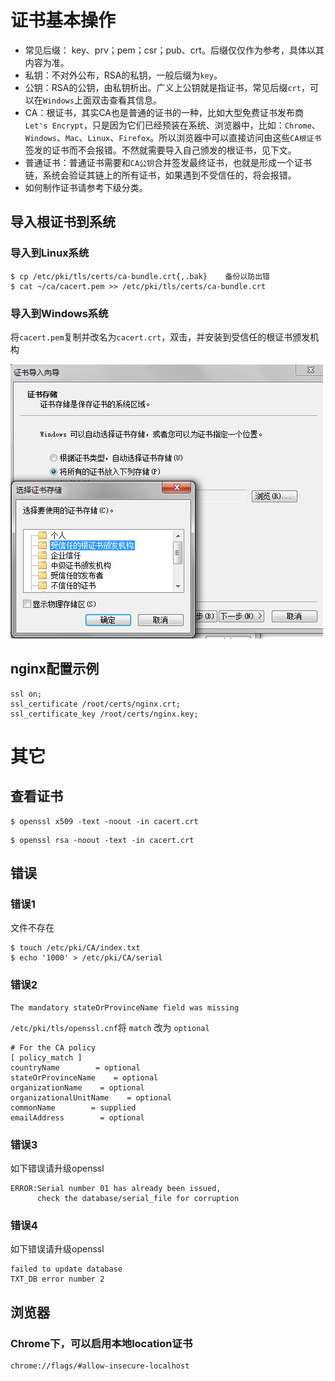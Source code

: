 # 证书基本操作

- 常见后缀： key、prv；pem；csr；pub、crt。后缀仅仅作为参考，具体以其内容为准。
- 私钥：不对外公布，RSA的私钥，一般后缀为`key`。
- 公钥：RSA的公钥，由私钥析出。广义上公钥就是指证书，常见后缀`crt`，可以在`Windows`上面双击查看其信息。
- CA：根证书，其实CA也是普通的证书的一种，比如大型免费证书发布商 `Let's Encrypt`，只是因为它们已经预装在系统、浏览器中，比如：`Chrome`、`Windows`、`Mac`、`Linux`、`Firefox`。所以浏览器中可以直接访问由这些`CA根证书`签发的证书而不会报错。不然就需要导入自己颁发的根证书，见下文。
- 普通证书：普通证书需要和`CA公钥`合并签发最终证书，也就是形成一个证书链，系统会验证其链上的所有证书，如果遇到不受信任的，将会报错。
- 如何制作证书请参考下级分类。


## 导入根证书到系统

### 导入到Linux系统
```
$ cp /etc/pki/tls/certs/ca-bundle.crt{,.bak}    备份以防出错
$ cat ~/ca/cacert.pem >> /etc/pki/tls/certs/ca-bundle.crt
```
### 导入到Windows系统
将`cacert.pem`复制并改名为`cacert.crt`，双击，并安装到受信任的根证书颁发机构

![](/assets/ie_certificate_pathpng.png)


## nginx配置示例
```
ssl on;
ssl_certificate /root/certs/nginx.crt;
ssl_certificate_key /root/certs/nginx.key;
```

# 其它

## 查看证书

```
$ openssl x509 -text -noout -in cacert.crt
```

```
$ openssl rsa -noout -text -in cacert.crt
```

## 错误

### 错误1
文件不存在
```
$ touch /etc/pki/CA/index.txt
$ echo '1000' > /etc/pki/CA/serial
```

### 错误2

```
The mandatory stateOrProvinceName field was missing
```

`/etc/pki/tls/openssl.cnf`将 `match` 改为 `optional`

```
# For the CA policy
[ policy_match ]
countryName        = optional 
stateOrProvinceName    = optional
organizationName    = optional
organizationalUnitName    = optional
commonName        = supplied
emailAddress        = optional
```

### 错误3

如下错误请升级openssl

```
ERROR:Serial number 01 has already been issued,
      check the database/serial_file for corruption
```
### 错误4

如下错误请升级openssl

```
failed to update database
TXT_DB error number 2
```


## 浏览器

### Chrome下，可以启用本地location证书

```
chrome://flags/#allow-insecure-localhost
```